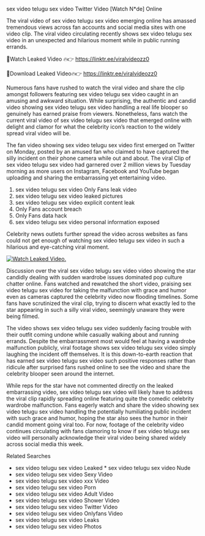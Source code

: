 ﻿sex video telugu sex video Twitter Video [Watch N*de] Online

The viral video of ﻿sex video telugu sex video emerging online has amassed tremendous views across fan accounts and social media sites with one video clip. The viral video circulating recently shows ﻿sex video telugu sex video in an unexpected and hilarious moment while in public running errands. 

🔴Watch Leaked Video 🔥👉  https://linktr.ee/viralvideozz0 

🔴Download Leaked Video🔥👉  https://linktr.ee/viralvideozz0 

Numerous fans have rushed to watch the viral video and share the clip amongst followers featuring ﻿sex video telugu sex video caught in an amusing and awkward situation. While surprising, the authentic and candid video showing ﻿sex video telugu sex video handling a real life blooper so genuinely has earned praise from viewers. Nonetheless, fans watch the current viral video of ﻿sex video telugu sex video that emerged online with delight and clamor for what the celebrity icon’s reaction to the widely spread viral video will be.

The fan video showing ﻿sex video telugu sex video first emerged on Twitter on Monday, posted by an amused fan who claimed to have captured the silly incident on their phone camera while out and about. The viral Clip of ﻿sex video telugu sex video had garnered over 2 million views by Tuesday morning as more users on Instagram, Facebook and YouTube began uploading and sharing the embarrassing yet entertaining video. 

1. ﻿sex video telugu sex video Only Fans leak video
2. ﻿sex video telugu sex video leaked pictures
3. ﻿sex video telugu sex video explicit content leak
4. Only Fans account breach
5. Only Fans data hack
6. ﻿sex video telugu sex video personal information exposed

Celebrity news outlets further spread the video across websites as fans could not get enough of watching ﻿sex video telugu sex video in such a hilarious and eye-catching viral moment. 

[![Watch Leaked Video.](https://miro.medium.com/v2/resize:fit:828/format:webp/1*cilzJN44JGOrTw9NJCrNHA.gif "Watch Leaked Video")](https://linktr.ee/viralvideozz0)

Discussion over the viral ﻿sex video telugu sex video video showing the star candidly dealing with sudden wardrobe issues dominated pop culture chatter online. Fans watched and rewatched the short video, praising ﻿sex video telugu sex video for taking the malfunction with grace and humor even as cameras captured the celebrity video now flooding timelines. Some fans have scrutinized the viral clip, trying to discern what exactly led to the star appearing in such a silly viral video, seemingly unaware they were being filmed.

The video shows ﻿sex video telugu sex video suddenly facing trouble with their outfit coming undone while casually walking about and running errands. Despite the embarrassment most would feel at having a wardrobe malfunction publicly, viral footage shows ﻿sex video telugu sex video simply laughing the incident off themselves. It is this down-to-earth reaction that has earned ﻿sex video telugu sex video such positive responses rather than ridicule after surprised fans rushed online to see the video and share the celebrity blooper seen around the internet.  

While reps for the star have not commented directly on the leaked embarrassing video, ﻿sex video telugu sex video will likely have to address the viral clip rapidly spreading online featuring quite the comedic celebrity wardrobe malfunction. Fans eagerly watch and share the video showing ﻿sex video telugu sex video handling the potentially humiliating public incident with such grace and humor, hoping the star also sees the humor in their candid moment going viral too. For now, footage of the celebrity video continues circulating with fans clamoring to know if ﻿sex video telugu sex video will personally acknowledge their viral video being shared widely across social media this week.

Related Searches
* ﻿sex video telugu sex video Leaked
﻿* sex video telugu sex video Nude
* ﻿sex video telugu sex video Sexy Video
* ﻿sex video telugu sex video xxx Video
* ﻿sex video telugu sex video Porn
* ﻿sex video telugu sex video Adult Video
* ﻿sex video telugu sex video Shower Video
* ﻿sex video telugu sex video Twitter Video
* ﻿sex video telugu sex video Onlyfans Video
* ﻿sex video telugu sex video Leaks
* ﻿sex video telugu sex video Photos